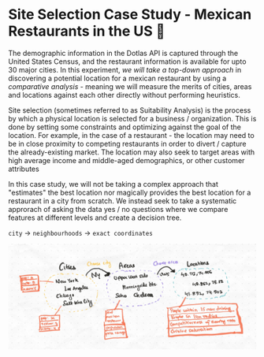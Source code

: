 # Site Selection Case Study - Mexican Restaurants in the US 🌮

The demographic information in the Dotlas API is captured through the United States Census, and the restaurant information is available for upto 30 major cities. In this experiment, *we will take a top-down approach* in discovering a potential location for a mexican restaurant by using a *comparative analysis* - meaning we will measure the merits of cities, areas and locations against each other directly without performing heuristics.

Site selection (sometimes referred to as Suitability Analysis) is the process by which a physical location is selected for a business / organization. This is done by setting some constraints and optimizing against the goal of the location. For example, in the case of a restaurant - the location may need to be in close proximity to competing restaurants in order to divert / capture the already-existing market. The location may also seek to target areas with high average income and middle-aged demographics, or other customer attributes

In this case study, we will not be taking a complex approach that "estimates" the best location nor magically provides the best location for a restaurant in a city from scratch. We instead seek to take a systematic approrach of asking the data yes / no questions where we compare features at different levels and create a decision tree.

`city` -> `neighbourhoods` -> `exact coordinates`

<img src="./assets/decision_tree.png" align="center">